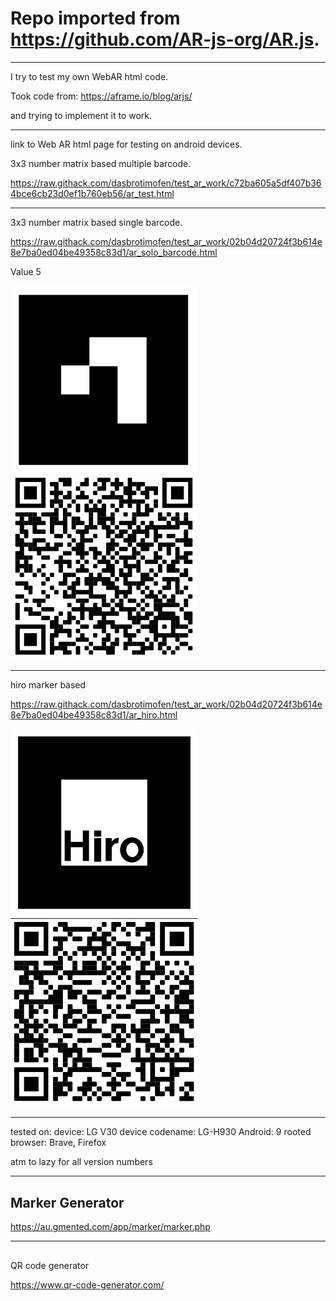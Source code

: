 # Repo imported from https://github.com/AR-js-org/AR.js.

---

I try to test my own WebAR html code.

Took code from:
https://aframe.io/blog/arjs/

and trying to implement it to work.

---

link to Web AR html page for testing on android devices.

3x3 number matrix based multiple barcode.

https://raw.githack.com/dasbrotimofen/test_ar_work/c72ba605a5df407b364bce6cb23d0ef1b760eb56/ar_test.html

---

3x3 number matrix based single barcode.

https://raw.githack.com/dasbrotimofen/test_ar_work/02b04d20724f3b614e8e7ba0ed04be49358c83d1/ar_solo_barcode.html

Value 5

<p float="left">
<img src="https://github.com/dasbrotimofen/test_ar_work/blob/252498c33242c9e04950fce4070fabb92ef90c8d/markers/5_border.png" width="300" />
<img src="https://github.com/dasbrotimofen/test_ar_work/blob/b4c4d5726b77d8701485a1b2db4fbac41e1e93ab/qr_codes_direct/solo_object_qr.png" width="300" />
</p>



---

hiro marker based

https://raw.githack.com/dasbrotimofen/test_ar_work/02b04d20724f3b614e8e7ba0ed04be49358c83d1/ar_hiro.html

<p float="left">
<img src="https://github.com/dasbrotimofen/test_ar_work/blob/6b04ce3328f6dab12b875d11a8205321aeb840c1/markers/hiro.png" width="300" /> <img src="https://github.com/dasbrotimofen/test_ar_work/blob/b4c4d5726b77d8701485a1b2db4fbac41e1e93ab/qr_codes_direct/hiro_qr.png" width="300" />
</p>


---



tested on: 
device: LG V30
device codename: LG-H930
Android: 9 
rooted
browser: Brave, Firefox

atm to lazy for all version numbers

---

## Marker Generator
https://au.gmented.com/app/marker/marker.php

---

##
QR code generator 

https://www.qr-code-generator.com/
